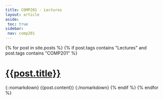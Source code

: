 ```yaml
---
title: COMP201 - Lectures
layout: article
aside:
 toc: true
sidebar:
 nav: comp201
---
```

{% for post in site.posts %}
{% if post.tags contains "Lectures" and post.tags contains "COMP201" %}
# [{{post.title}}]({{site.baseurl}}{{post.url}})
{::nomarkdown}
{{post.content}}
{:/nomarkdown}
{% endif %}
{% endfor %}
